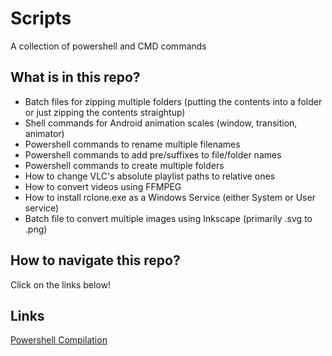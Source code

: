 # Scripts
A collection of powershell and CMD commands

## What is in this repo?
- Batch files for zipping multiple folders (putting the contents into a folder or just zipping the contents straightup)
- Shell commands for Android animation scales (window, transition, animator) 
- Powershell commands to rename multiple filenames
- Powershell commands to add pre/suffixes to file/folder names
- Powershell commands to create multiple folders
- How to change VLC's absolute playlist paths to relative ones
- How to convert videos using FFMPEG
- How to install rclone.exe as a Windows Service (either System or User service)
- Batch file to convert multiple images using Inkscape (primarily .svg to .png)
## How to navigate this repo? 
Click on the links below!

## Links

[Powershell Compilation](https://github.com/tatsuei/Scripts/blob/master/Powershell%20Compilation.md) 
